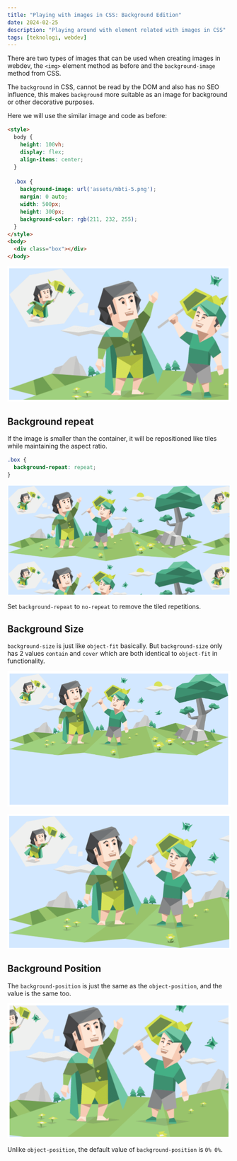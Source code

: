 ```yaml
---
title: "Playing with images in CSS: Background Edition"
date: 2024-02-25
description: "Playing around with element related with images in CSS"
tags: [teknologi, webdev]
---
```


There are two types of images that can be used when creating images in webdev, the `<img>` element method as before and the `background-image` method from CSS.

The `background` in CSS, cannot be read by the DOM and also has no SEO influence, this makes `background` more suitable as an image for background or other decorative purposes.

Here we will use the similar image and code as before:

```html
<style>
  body {
    height: 100vh;
    display: flex;
    align-items: center;
  }

  .box {
    background-image: url('assets/mbti-5.png');
    margin: 0 auto;
    width: 500px;
    height: 300px;
    background-color: rgb(211, 232, 255);
  }
</style>
<body>
  <div class="box"></div>
</body>
```

![Cover](img/img01.png "Cropped image")

## Background repeat

If the image is smaller than the container, it will be repositioned like tiles while maintaining the aspect ratio.

```css
.box {
  background-repeat: repeat;
}
```

![Repeat](img/img02.png "Repeates just as tiles")

Set `background-repeat` to `no-repeat` to remove the tiled repetitions.

## Background Size

`background-size` is just like `object-fit` basically. But `background-size` only has 2 values `contain` and `cover` which are both identical to `object-fit` in functionality.

![bg-size1](img/img03.png "`background-size: contain`")

![bg-size2](img/img04.png "`background-size: cover`")

## Background Position

The `background-position` is just the same as the `object-position`, and the value is the same too.

![bg-size2](img/img05.png "`background-position: 20%`")

Unlike `object-position`, the default value of `background-position` is `0% 0%`.